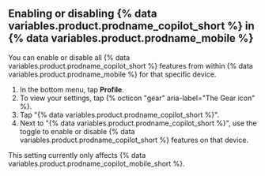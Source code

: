 ## Enabling or disabling {% data variables.product.prodname_copilot_short %} in {% data variables.product.prodname_mobile %}

You can enable or disable all {% data variables.product.prodname_copilot_short %} features from within {% data variables.product.prodname_mobile %} for that specific device.

1. In the bottom menu, tap **Profile**.
1. To view your settings, tap {% octicon "gear" aria-label="The Gear icon" %}.
1. Tap "{% data variables.product.prodname_copilot_short %}".
1. Next to "{% data variables.product.prodname_copilot_short %}", use the toggle to enable or disable {% data variables.product.prodname_copilot_short %} features on that device.

This setting currently only affects {% data variables.product.prodname_copilot_mobile_short %}.
